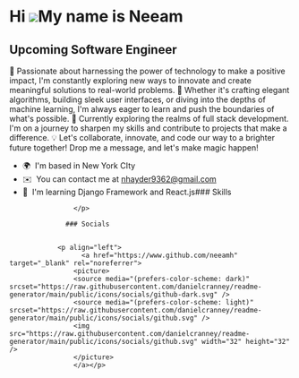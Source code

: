 Hi ![](https://user-images.githubusercontent.com/18350557/176309783-0785949b-9127-417c-8b55-ab5a4333674e.gif)My name is Neeam
=============================================================================================================================

Upcoming Software Engineer
--------------------------

🌟 Passionate about harnessing the power of technology to make a positive impact, I'm constantly exploring new ways to innovate and create meaningful solutions to real-world problems. 🚀 Whether it's crafting elegant algorithms, building sleek user interfaces, or diving into the depths of machine learning, I'm always eager to learn and push the boundaries of what's possible. 🔭 Currently exploring the realms of full stack development. I'm on a journey to sharpen my skills and contribute to projects that make a difference. 💡 Let's collaborate, innovate, and code our way to a brighter future together! Drop me a message, and let's make magic happen!

*   🌍  I'm based in New York CIty
*   ✉️  You can contact me at [nhayder9362@gmail.com](mailto:nhayder9362@gmail.com)
*   🧠  I'm learning Django Framework and React.js### Skills 
<p align="left">

                    </p>
                    
                  ### Socials
                  
                  
                <p align="left">
                      <a href="https://www.github.com/neeamh" target="_blank" rel="noreferrer">
                    <picture>
                    <source media="(prefers-color-scheme: dark)" srcset="https://raw.githubusercontent.com/danielcranney/readme-generator/main/public/icons/socials/github-dark.svg" />
                    <source media="(prefers-color-scheme: light)" srcset="https://raw.githubusercontent.com/danielcranney/readme-generator/main/public/icons/socials/github.svg" />
                    <img src="https://raw.githubusercontent.com/danielcranney/readme-generator/main/public/icons/socials/github.svg" width="32" height="32" />
                    </picture>
                    </a></p>

